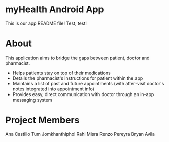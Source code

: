 # myHealth Android App

This is our app README file! Test, test!

# About

This application aims to bridge the gaps between patient, doctor and pharmacist. 
- Helps patients stay on top of their medications
- Details the pharmacist's instructions for patient within the app
- Maintains a list of past and future appointments (with after-visit doctor's notes integrated into appointment info)
- Provides easy, direct communication with doctor through an in-app messaging system

# Project Members

Ana Castillo 
Tum Jomkhanthiphol 
Rahi Misra 
Renzo Pereyra 
Bryan Avila 
